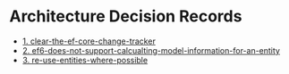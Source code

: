 # Architecture Decision Records

* [1. clear-the-ef-core-change-tracker](0001-clear-the-ef-core-change-tracker.md)
* [2. ef6-does-not-support-calcualting-model-information-for-an-entity](0002-ef6-does-not-support-calcualting-model-information-for-an-entity.md)
* [3. re-use-entities-where-possible](0003-re-use-entities-where-possible.md)
